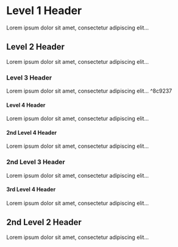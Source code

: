 # Level 1 Header

Lorem ipsum dolor sit amet, consectetur adipiscing elit...

## Level 2 Header

Lorem ipsum dolor sit amet, consectetur adipiscing elit...

### Level 3 Header

Lorem ipsum dolor sit amet, consectetur adipiscing elit... ^8c9237

#### Level 4 Header

Lorem ipsum dolor sit amet, consectetur adipiscing elit...

#### 2nd Level 4 Header

Lorem ipsum dolor sit amet, consectetur adipiscing elit...

### 2nd Level 3 Header

Lorem ipsum dolor sit amet, consectetur adipiscing elit...

#### 3rd Level 4 Header

Lorem ipsum dolor sit amet, consectetur adipiscing elit...

## 2nd Level 2 Header

Lorem ipsum dolor sit amet, consectetur adipiscing elit...


